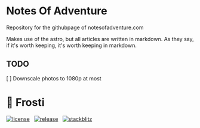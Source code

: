 # Notes Of Adventure

Repository for the githubpage of notesofadventure.com

Makes use of the astro, but all articles are written in markdown. As they say, if it's worth keeping, it's worth keeping in markdown.

## TODO

[ ] Downscale photos to 1080p at most

# 🧊 Frosti

[![license](https://badgen.net/github/license/EveSunMaple/Frosti)](https://github.com/EveSunMaple/Frosti/blob/main/LICENSE)&nbsp;&nbsp;&nbsp;[![release](https://badgen.net/github/release/EveSunMaple/Frosti)](https://github.com/EveSunMaple/Frosti/releases)&nbsp;&nbsp;&nbsp;[![stackblitz](https://developer.stackblitz.com/img/open_in_stackblitz_small.svg)](https://stackblitz.com/github/EveSunMaple/Frosti)
